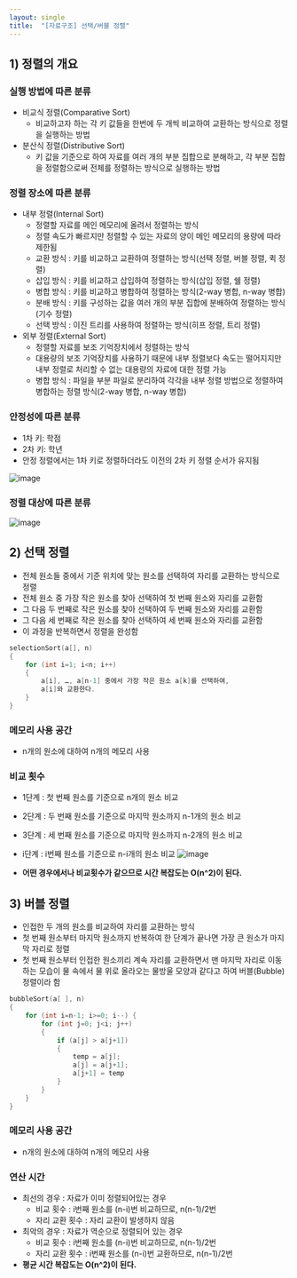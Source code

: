 ```yaml
---
layout: single
title:  "[자료구조] 선택/버블 정렬"
---
```



## 1) 정렬의 개요
### 실행 방법에 따른 분류
- 비교식 정렬(Comparative Sort)
    - 비교하고자 하는 각 키 값들을 한번에 두 개씩 비교하여 교환하는 방식으로 정렬을 실행하는 방법
- 분산식 정렬(Distributive Sort)
    - 키 값을 기준으로 하여 자료를 여러 개의 부분 집합으로 분해하고, 각 부분 집합을 정렬함으로써 전체를 정렬하는 방식으로 실행하는 방법


### 정렬 장소에 따른 분류
- 내부 정렬(Internal Sort)
    - 정렬할 자료를 메인 메모리에 올려서 정렬하는 방식
    - 정렬 속도가 빠르지만 정렬할 수 있는 자료의 양이 메인 메모리의 용량에 따라 제한됨
    - 교환 방식 : 키를 비교하고 교환하여 정렬하는 방식(선택 정렬, 버블 정렬, 퀵 정렬)
    - 삽입 방식 : 키를 비교하고 삽입하여 정렬하는 방식(삽입 정렬, 쉘 정렬)
    - 병합 방식 : 키를 비교하고 병합하여 정렬하는 방식(2-way 병합, n-way 병합)
    - 분배 방식 : 키를 구성하는 값을 여러 개의 부분 집합에 분배하여 정렬하는 방식(기수 정렬)
    - 선택 방식 : 이진 트리를 사용하여 정렬하는 방식(히프 정렬, 트리 정렬) 
- 외부 정렬(External Sort)
    - 정렬할 자료를 보조 기억장치에서 정렬하는 방식
    - 대용량의 보조 기억장치를 사용하기 때문에 내부 정렬보다 속도는 떨어지지만 내부 정렬로 처리할 수 없는 대용량의 자료에 대한 정렬 가능
    - 병합 방식 : 파일을 부분 파일로 분리하여 각각을 내부 정렬 방법으로 정렬하여 병합하는 정렬 방식(2-way 병합, n-way 병합) 


### 안정성에 따른 분류
- 1차 키: 학점
- 2차 키: 학년
- 안정 정렬에서는 1차 키로 정렬하더라도 이전의 2차 키 정렬 순서가 유지됨

![image](https://user-images.githubusercontent.com/55589616/215092707-60f64992-f2ff-4240-af51-6ee980aff493.png)


### 정렬 대상에 따른 분류
![image](https://user-images.githubusercontent.com/55589616/215092945-d5e9c15d-ad2f-44d0-ab6c-468e043bded0.png)


## 2) 선택 정렬
- 전체 원소들 중에서 기준 위치에 맞는 원소를 선택하여 자리를 교환하는 방식으로 정렬
- 전체 원소 중 가장 작은 원소를 찾아 선택하여 첫 번째 원소와 자리를 교환함
- 그 다음 두 번째로 작은 원소를 찾아 선택하여 두 번째 원소와 자리를 교환함
- 그 다음 세 번째로 작은 원소를 찾아 선택하여 세 번째 원소와 자리를 교환함
- 이 과정을 반복하면서 정렬을 완성함

``` c++
selectionSort(a[], n)
{
    for (int i=1; i<n; i++) 
    {
        a[i], …, a[n-1] 중에서 가장 작은 원소 a[k]를 선택하여,
        a[i]와 교환한다.
    }
}
```


### 메모리 사용 공간
- n개의 원소에 대하여 n개의 메모리 사용


### 비교 횟수
- 1단계 : 첫 번째 원소를 기준으로 n개의 원소 비교
- 2단계 : 두 번째 원소를 기준으로 마지막 원소까지 n-1개의 원소 비교
- 3단계 : 세 번째 원소를 기준으로 마지막 원소까지 n-2개의 원소 비교
- i단계 : i번째 원소를 기준으로 n-i개의 원소 비교
![image](https://user-images.githubusercontent.com/55589616/215094063-164229bd-8cc3-4da0-a1a4-c5a62d00638a.png)

- **어떤 경우에서나 비교횟수가 같으므로 시간 복잡도는 O(n^2)이 된다.**


## 3) 버블 정렬
- 인접한 두 개의 원소를 비교하여 자리를 교환하는 방식
- 첫 번째 원소부터 마지막 원소까지 반복하여 한 단계가 끝나면 가장 큰 원소가 마지막 자리로 정렬
- 첫 번째 원소부터 인접한 원소끼리 계속 자리를 교환하면서 맨 마지막 자리로 이동하는 모습이 물 속에서 물 위로 올라오는 물방울 모양과 같다고 하여 버블(Bubble) 정렬이라 함

``` c++
bubbleSort(a[ ], n)
{
    for (int i=n-1; i>=0; i--) {
        for (int j=0; j<i; j++) 
        {
            if (a[j] > a[j+1])
            {
                temp = a[j];
                a[j] = a[j+1];
                a[j+1] = temp
            }
        }
    }
}
```


### 메모리 사용 공간
- n개의 원소에 대하여 n개의 메모리 사용


### 연산 시간
- 최선의 경우 : 자료가 이미 정렬되어있는 경우
    - 비교 횟수 : i번째 원소를 (n-i)번 비교하므로, n(n-1)/2번
    - 자리 교환 횟수 : 자리 교환이 발생하지 않음
- 최악의 경우 : 자료가 역순으로 정렬되어 있는 경우
    - 비교 횟수 : i번째 원소를 (n-i)번 비교하므로, n(n-1)/2번
    - 자리 교환 횟수 : i번째 원소를 (n-i)번 교환하므로, n(n-1)/2번
- **평균 시간 복잡도는 O(n^2)이 된다.** 
